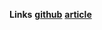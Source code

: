 **Links**
**[github](https://github.com/salesforce/BLIP)**
**[article](https://blog.salesforceairesearch.com/blip-bootstrapping-language-image-pretraining/)**
